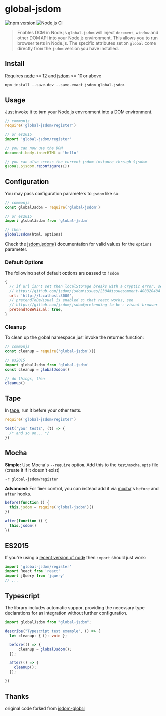 # global-jsdom
[![npm version](http://img.shields.io/npm/v/global-jsdom.svg?style=flat-square)](https://www.npmjs.com/package/global-jsdom)
![Node.js CI](https://github.com/modosc/global-jsdom/workflows/Node.js%20CI/badge.svg?branch=master)

> Enables DOM in Node.js
`global-jsdom` will inject `document`, `window` and other DOM API into your Node.js environment. This allows you to run browser tests in Node.js. The specific attributes set on `global` come directly from the `jsdom` version you have installed.
## Install

Requires [node][] >= 12 and [jsdom][] >= 10 or above

```
npm install --save-dev --save-exact jsdom global-jsdom
```
[node]: https://github.com/nodejs/node
[jsdom]: https://github.com/tmpvar/jsdom

## Usage

Just invoke it to turn your Node.js environment into a DOM environment.

```js
// commonjs
require('global-jsdom/register')

// or es2015
import 'global-jsdom/register'

// you can now use the DOM
document.body.innerHTML = 'hello'

// you can also access the current jsdom instance through $jsdom
global.$jsdom.reconfigure({})
```

## Configuration
You may pass configuration parameters to `jsdom` like so:
```js
// commonjs
const globalJsdom = require('global-jsdom')

// or es2015
import globalJsdom from 'global-jsdom'

// then
globalJsdom(html, options)
```
Check the [jsdom.jsdom()][] documentation for valid values for the `options`
parameter.

### Default Options
The following set of default options are passed to `jsdom`
```js
{
  // if url isn't set then localStorage breaks with a cryptic error, see
  // https://github.com/jsdom/jsdom/issues/2304#issuecomment-408320484
  url: 'http://localhost:3000',
  // pretendToBeVisual is enabled so that react works, see
  // https://github.com/jsdom/jsdom#pretending-to-be-a-visual-browser
  pretendToBeVisual: true,
}
```
### Cleanup
To clean up the global namespace just invoke the returned function:
```js
// commonjs
const cleanup = require('global-jsdom')()

// es2015
import globalJsdom from 'global-jsdom'
const cleanup = globalJsdom()

// do things, then
cleanup()
```

## Tape

In [tape][], run it before your other tests.

```js
require('global-jsdom/register')

test('your tests', (t) => {
  /* and so on... */
})
```

## Mocha

__Simple:__ Use Mocha's `--require` option. Add this to the `test/mocha.opts` file (create it if it doesn't exist)

```
-r global-jsdom/register
```

__Advanced:__ For finer control, you can instead add it via [mocha]'s `before` and `after` hooks.

```js
before(function () {
  this.jsdom = require('global-jsdom')()
})

after(function () {
  this.jsdom()
})
```

[tape]: https://github.com/substack/tape
[mocha]: https://mochajs.org/
[jsdom.jsdom()]: https://github.com/tmpvar/jsdom/#for-the-hardcore-jsdomjsdom

## ES2015

If you're using a [recent version of
node](https://nodejs.org/api/esm.html#esm_conditional_exports) then `import` should
just work:


```js
import 'global-jsdom/register'
import React from 'react'
import jQuery from 'jquery'
// ...
```

## Typescript

The library includes automatic support providing the necessary type declarations for an integration without further configuration.

```ts
import globalJsdom from "global-jsdom";

describe("Typescript test example", () => {
  let cleanup: { (): void };

  before(() => {
      cleanup = globalJsdom();
  });

  after(() => {
    cleanup();
  });

})
```

## Thanks

original code forked from [jsdom-global](https://github.com/rstacruz/jsdom-global)
